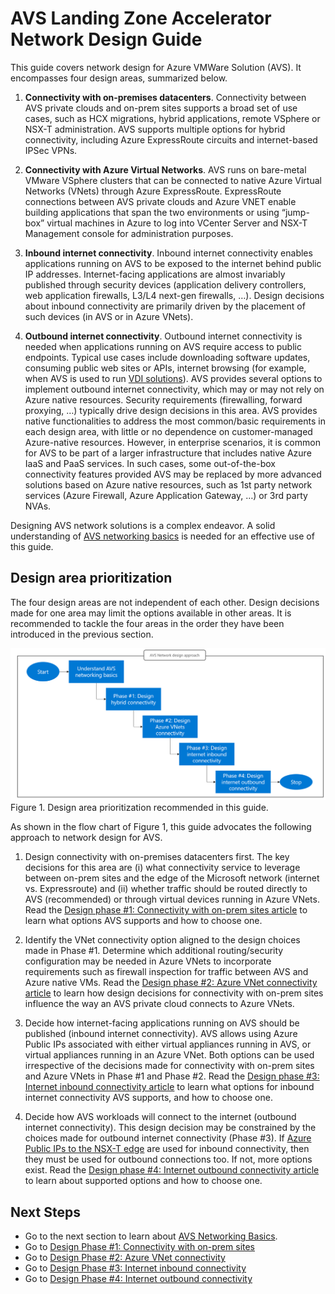 # AVS Landing Zone Accelerator Network Design Guide
This guide covers network design for Azure VMWare Solution (AVS). It encompasses four design areas, summarized below.

1. **Connectivity with on-premises datacenters**. Connectivity between AVS private clouds and on-prem sites supports a broad set of use cases, such as HCX migrations, hybrid applications, remote VSphere or NSX-T administration. AVS supports multiple options for hybrid connectivity, including Azure ExpressRoute circuits and internet-based IPSec VPNs. 

2. **Connectivity with Azure Virtual Networks**. AVS runs on bare-metal VMware VSphere clusters that can be connected to native Azure Virtual Networks (VNets) through Azure ExpressRoute. ExpressRoute connections between AVS private clouds and Azure VNET enable building applications that span the two environments or using “jump-box” virtual machines in Azure to log into VCenter Server and NSX-T Management console for administration purposes. 

3. **Inbound internet connectivity**. Inbound internet connectivity enables applications running on AVS to be exposed to the internet behind public IP addresses. Internet-facing applications are almost invariably published through security devices (application delivery controllers, web application firewalls, L3/L4 next-gen firewalls, …). Design decisions about inbound connectivity are primarily driven by the placement of such devices (in AVS or in Azure VNets). 

4. **Outbound internet connectivity**. Outbound internet connectivity is needed when applications running on AVS require access to public endpoints. Typical use cases include downloading software updates, consuming public web sites or APIs, internet browsing (for example, when AVS is used to run [VDI solutions](https://learn.microsoft.com/en-us/azure/azure-vmware/azure-vmware-solution-horizon)). AVS provides several options to implement outbound internet connectivity, which may or may not rely on Azure native resources. Security requirements (firewalling, forward proxying, …) typically drive design decisions in this area. 
AVS provides native functionalities to address the most common/basic requirements in each design area, with little or no dependence on customer-managed Azure-native resources. However, in enterprise scenarios, it is common for AVS to be part of a larger infrastructure that includes native Azure IaaS and PaaS services. In such cases, some out-of-the-box connectivity features provided AVS may be replaced by more advanced solutions based on Azure native resources, such as 1st party network services (Azure Firewall, Azure Application Gateway, …) or 3rd party NVAs.

Designing AVS network solutions is a complex endeavor. A solid understanding of [AVS networking basics](avs-networking-basics.md) is needed for an effective use of this guide.

## Design area prioritization
The four design areas are not independent of each other. Design decisions made for one area may limit the options available in other areas. It is recommended to tackle the four areas in the order they have been introduced in the previous section. 

![figure1](media/figure1.png) 
Figure 1. Design area prioritization recommended in this guide.

As shown in the flow chart of Figure 1, this guide advocates the following approach to network design for AVS.
1. Design connectivity with on-premises datacenters first. The key decisions for this area are (i) what connectivity service to leverage between on-prem sites and the edge of the Microsoft network (internet vs. Expressroute) and (ii) whether traffic should be routed directly to AVS (recommended) or through virtual devices running in Azure VNets. Read the [Design phase #1: Connectivity with on-prem sites article](onprem-connectivity.md) to learn what options AVS supports and how to choose one.

2. Identify the VNet connectivity option aligned to the design choices made in Phase #1. Determine which additional routing/security configuration may be needed in Azure VNets to incorporate requirements such as firewall inspection for traffic between AVS and Azure native VMs. Read the [Design phase #2: Azure VNet connectivity article](vnet-connectivity.md) to learn how design decisions for connectivity with on-prem sites influence the way an AVS private cloud connects to Azure VNets.

3. Decide how internet-facing applications running on AVS should be published (inbound internet connectivity). AVS allows using Azure Public IPs associated with either virtual appliances running in AVS, or virtual appliances running in an Azure VNet. Both options can be used irrespective of the decisions made for connectivity with on-prem sites and Azure VNets in Phase #1 and Phase #2. Read the [Design phase #3: Internet inbound connectivity article](internet-inbound-connectivity.md) to learn what options for inbound internet connectivity AVS supports, and how to choose one.

4. Decide how AVS workloads will connect to the internet (outbound internet connectivity). This design decision may be constrained by the choices made for outbound internet connectivity (Phase #3). If [Azure Public IPs to the NSX-T edge]() are used for inbound connectivity, then they must be used for outbound connections too. If not, more options exist. Read the [Design phase #4: Internet outbound connectivity article](internet-outbound-connectivity.md) to learn about supported options and how to choose one.

## Next Steps
- Go to the next section to learn about [AVS Networking Basics](avs-networking-basics.md).
- Go to [Design Phase #1: Connectivity with on-prem sites](onprem-connectivity.md)
- Go to [Design Phase #2: Azure VNet connectivity](vnet-connectivity.md)
- Go to [Design Phase #3: Internet inbound connectivity](internet-inbound-connectivity.md)
- Go to [Design Phase #4: Internet outbound connectivity](internet-outbound-connectivity.md)
